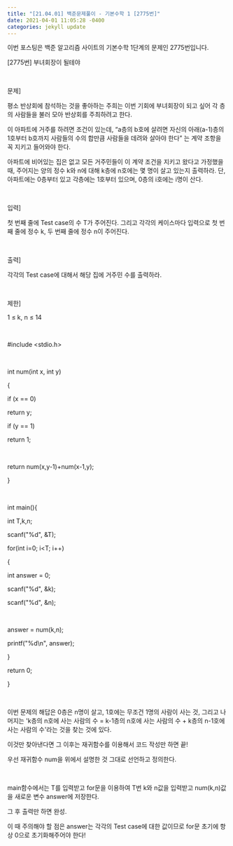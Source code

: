 ```yaml
---
title: "[21.04.01] 백준문제풀이 - 기본수학 1 [2775번]"
date: 2021-04-01 11:05:28 -0400
categories: jekyll update
---
```


이번 포스팅은 백준 알고리즘 사이트의 기본수학 1단계의 문제인 2775번입니다.

​[2775번] 부녀회장이 될테야

​

문제]

평소 반상회에 참석하는 것을 좋아하는 주희는 이번 기회에 부녀회장이 되고 싶어 각 층의 사람들을 불러 모아 반상회를 주최하려고 한다.

이 아파트에 거주를 하려면 조건이 있는데, “a층의 b호에 살려면 자신의 아래(a-1)층의 1호부터 b호까지 사람들의 수의 합만큼 사람들을 데려와 살아야 한다” 는 계약 조항을 꼭 지키고 들어와야 한다.

아파트에 비어있는 집은 없고 모든 거주민들이 이 계약 조건을 지키고 왔다고 가정했을 때, 주어지는 양의 정수 k와 n에 대해 k층에 n호에는 몇 명이 살고 있는지 출력하라. 단, 아파트에는 0층부터 있고 각층에는 1호부터 있으며, 0층의 i호에는 i명이 산다.

​

입력]

첫 번째 줄에 Test case의 수 T가 주어진다. 그리고 각각의 케이스마다 입력으로 첫 번째 줄에 정수 k, 두 번째 줄에 정수 n이 주어진다.

​

출력]

각각의 Test case에 대해서 해당 집에 거주민 수를 출력하라.

​

제한]

1 ≤ k, n ≤ 14

​

#include <stdio.h>

​

int num(int x, int y)

{

if (x == 0)

return y;

if (y == 1)

return 1;

​

return num(x,y-1)+num(x-1,y);

}

​

int main(){

int T,k,n;

scanf("%d", &T);

for(int i=0; i<T; i++)

{

int answer = 0;

scanf("%d", &k);

scanf("%d", &n);

​

answer = num(k,n);

printf("%d\n", answer);

}

return 0;

}

​

이번 문제의 해답은 0층은 n명이 살고, 1호에는 무조건 1명의 사람이 사는 것, 그리고 나머지는 'k층의 n호에 사는 사람의 수 = k-1층의 n호에 사는 사람의 수 + k층의 n-1호에 사는 사람의 수'라는 것을 찾는 것에 있다.

이것만 찾아낸다면 그 이후는 재귀함수를 이용해서 코드 작성만 하면 끝!

우선 재귀함수 num을 위에서 설명한 것 그대로 선언하고 정의한다.

​

main함수에서는 T를 입력받고 for문을 이용하여 T번 k와 n값을 입력받고 num(k,n)값을 새로운 변수 answer에 저장한다.

그 후 출력만 하면 완성.

이 때 주의해야 할 점은 answer는 각각의 Test case에 대한 값이므로 for문 초기에 항상 0으로 초기화해주어야 한다!
